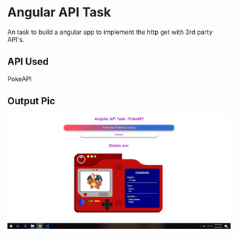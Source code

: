 # Angular API Task
An task to build a angular app to implement the http get with 3rd party API's.

## API Used
PokeAPI

## Output Pic
![Output Image](https://github.com/kalyan555/Berkadia-Training/blob/master/Week%203/Angular%20API%20Task/output.png)
